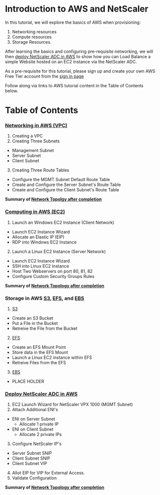 # Introduction to AWS and NetScaler
In this tutorial, we will explore the basics of AWS when provisioning:

1. Networking resources
2. Compute resources
3. Storage Resources. 

After learning the basics and configuring pre-requisite networking, we will then [deploy NetScaler ADC in AWS](https://www.youtube.com/watch?v=NvncDbmzgnY) to show how you can Load Balance a simple Website hosted on an EC2 instance via the NetScaler ADC. 


As a pre-requisite for this tutorial, please sign up and create your own AWS Free Tier account from the [sign in page](https://console.aws.amazon.com/console/home)

Follow along via links to AWS tutorial content in the Table of Contents below. 

# Table of Contents

### [Networking in AWS (VPC)](VPC/)
1. Creating a VPC
2. Creating Three Subnets
  * Management Subnet
  * Server Subnet
  * Client Subnet
3. Creating Three Route Tables
  * Configure the MGMT Subnet Default Route Table
  * Create and Configure the Server Subnet's Route Table
  * Create and Configure the Client Subnet's Route Table

  **Summary of [Network Topolgy after completion](VPC/images/Base-NTW-Topology.jpg)**

### [Computing in AWS (EC2)](EC2/)
1. Launch an Windows EC2 Instance (Client Network)
  * Launch EC2 Instance Wizard
  * Allocate an Elastic IP (EIP)
  * RDP into Windows EC2 Instance
2. Launch a Linux EC2 Instance (Server Network)
  * Launch EC2 Instance Wizard
  * SSH into Linux EC2 Instance
  * Host Two Webservers on port 80, 81, 82
  * Configure Custom Security Groups Rules

  **Summary of [Network Topology after completion](EC2/images/EC2-NTW-Topology.jpg)**

### Storage in AWS [S3](S3/), [EFS](EFS/), and [EBS](EBS/)
1. [S3](S3/)
  * Create an S3 Bucket
  * Put a File in the Bucket
  * Retreive the File from the Bucket
2. [EFS](EFS/)
  * Create an EFS Mount Point
  * Store data in the EFS Mount
  * Launch a Linux EC2 instance within EFS
  * Retreive Files from the EFS
3. [EBS](EBS/)
  * PLACE HOLDER

### [Deploy NetScaler ADC in AWS](Deploy-NS/)
1. EC2 Launch Wizard for NetScaler VPX 1000 (MGMT Subnet)
2. Attach Additional ENI's
  * ENI on Server Subnet
      * Allocate 1 private IP
  * ENI on Client Subnet
      * Allocate 2 private IPs
3. Configure NetScaler IP's
  *  Server Subnet SNIP
  *  Client Subnet SNIP
  *  Client Subnet VIP
4. Allot EIP for VIP for External Access.
5. Validate Configuration
  
  **Summary of [Network Topology after completion](Deploy-NS/images/NS-ADC-NTW-Topology.jpg)**


 


  
  